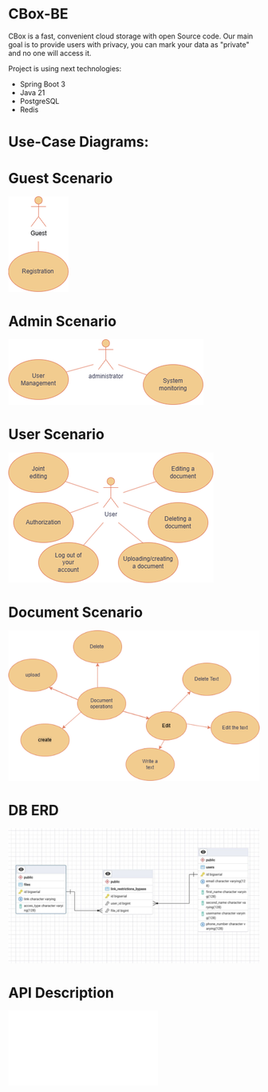 # CBox-BE
CBox is a fast, convenient cloud storage with open Source code.
Our main goal is to provide users with privacy, you can mark your data as "private" and no one will access it.

Project is using next technologies:
* Spring Boot 3
* Java 21
* PostgreSQL
* Redis

# Use-Case Diagrams: 
 # Guest Scenario
   ![Guest Scenario](docs/Guest.png)
 # Admin Scenario
   ![Admin Scenario](docs/Admin.png)
 # User Scenario
   ![User Scenario](docs/User.png)
 # Document Scenario
   ![Document Scenario](docs/Document.png)


# DB ERD
![ERD](docs/Diagram.jpeg)

# API Description
 ![User Scenario](api/user_api.json)
